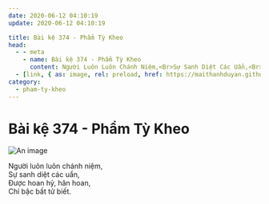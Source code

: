 ```yaml
---
date: 2020-06-12 04:10:19
update: 2020-06-12 04:10:19

title: Bài kệ 374 - Phẩm Tỳ Kheo
head:
  - - meta
    - name: Bài kệ 374 - Phẩm Tỳ Kheo
      content: Người Luôn Luôn Chánh Niệm,<Br>Sự Sanh Diệt Các Uẩn,<Br>Ðược Hoan Hỷ, Hân Hoan,<Br>Chỉ Bậc Bất Tử Biết.<Br>
  - [link, { as: image, rel: preload, href: https://maithanhduyan.github.io/kinh-phap-cu/img/pham-ty-kheo/pham-ty-kheo-374.jpg }]
category:
  - pham-ty-kheo
---
```


# Bài kệ 374 - Phẩm Tỳ Kheo

![An image](/img/pham-ty-kheo/pham-ty-kheo-374.jpg)

Người luôn luôn chánh niệm,<br>Sự sanh diệt các uẩn,<br>Ðược hoan hỷ, hân hoan,<br>Chỉ bậc bất tử biết.<br>

